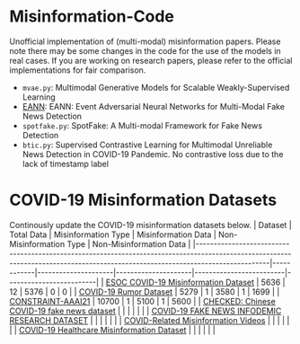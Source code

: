 # Misinformation-Code
Unofficial implementation of (multi-modal) misinformation papers. Please note there may be some changes in the code for the use of the models in real cases. If you are working on research papers, please refer to the official implementations for fair comparison. 

* `mvae.py`: Multimodal Generative Models for Scalable Weakly-Supervised Learning
* [EANN](https://github.com/yaqingwang/EANN-KDD18): EANN: Event Adversarial Neural Networks for Multi-Modal Fake News Detection
* `spotfake.py`: SpotFake: A Multi-modal Framework for Fake News Detection
* `btic.py`: Supervised Contrastive Learning for Multimodal Unreliable News Detection in COVID-19 Pandemic. No contrastive loss due to the lack of timestamp label

# COVID-19 Misinformation Datasets
Continously update the COVID-19 misinformation datasets below.
| Dataset                                                                                                                                                                        | Total Data | Misinformation Type | Misinformation Data | Non-Misinformation Type | Non-Misinformation Data |
|--------------------------------------------------------------------------------------------------------------------------------------------------------------------------------|------------|---------------------|---------------------|-------------------------|-------------------------|
| [ESOC COVID-19 Misinformation Dataset](https://esoc.princeton.edu/publications/esoc-covid-19-misinformation-dataset)                                                           | 5636       | 12                  | 5376                | 0                       | 0                       |
| [COVID-19 Rumor Dataset](https://github.com/MickeysClubhouse/COVID-19-rumor-dataset)                                                                                           | 5279       | 1                   | 3580                | 1                       | 1699                    |
| [CONSTRAINT-AAAI21](https://github.com/parthpatwa/covid19-fake-news-detection)                                                                                                 | 10700      | 1                   | 5100                | 1                       | 5600                    |
| [CHECKED: Chinese COVID-19 fake news dataset](https://pubmed.ncbi.nlm.nih.gov/34178179/)                                                                                       |            |                     |                     |                         |                         |
| [COVID-19 FAKE NEWS INFODEMIC RESEARCH DATASET](https://ieee-dataport.org/open-access/covid-19-fake-news-infodemic-research-dataset-covid19-fnir-dataset)                      |            |                     |                     |                         |                         |
| [COVID-Related Misinformation Videos](https://demtech.oii.ox.ac.uk/research/posts/a-dataset-of-covid-related-misinformation-videos-and-their-spread-on-social-media/#continue) |            |                     |                     |                         |                         |
| [COVID-19 Healthcare Misinformation Dataset](https://ui.adsabs.harvard.edu/abs/2020arXiv200600885C/abstract)                                                                   |            |                     |                     |                         |                         |

